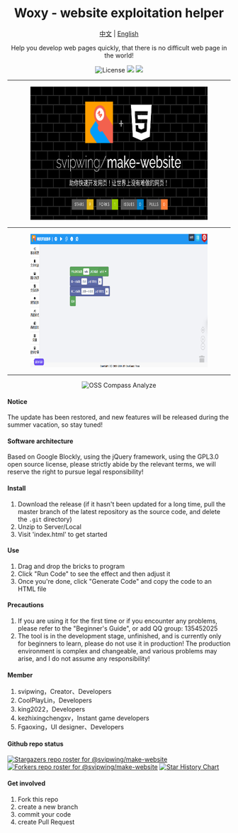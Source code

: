 <h1 align="center">
  Woxy - website exploitation helper
</h1>

<p align="center">
  <a href="README.md">中文</a> | <a href="README-EN.md">English</a>
</p>

<p align="center">
  Help you develop web pages quickly, that there is no difficult web page in the world!
</p>

<p align="center">
  <img src="https://img.shields.io/github/license/svipwing/make-website" alt="License">
  <img src="https://img.shields.io/badge/PRs-welcome-brightgreen.svg"/>
  <img src="https://img.shields.io/badge/Powered%20by-Jishuyun%20Team-blue"/>
</p>

<hr/>

<center>
<img src="./image/cover.png" width="400px" height="300px" />
<hr />
<img src="./image/help2.png" width="400px" height="300px" />
<hr />
<img src="https://compass.gitee.com/chart/svzp5m02.svg?metric=overview&y_trans=1&range=6M" alt="OSS Compass Analyze" />
</center>

#### Notice

The update has been restored, and new features will be released during the summer vacation, so stay tuned!

#### Software architecture

Based on Google Blockly, using the jQuery framework, using the GPL3.0 open source license, please strictly abide by the relevant terms, we will reserve the right to pursue legal responsibility!

#### Install

1. Download the release (if it hasn't been updated for a long time, pull the master branch of the latest repository as the source code, and delete the `.git` directory)
2. Unzip to Server/Local
3. Visit 'index.html' to get started

#### Use

1. Drag and drop the bricks to program
2. Click "Run Code" to see the effect and then adjust it
3. Once you're done, click "Generate Code" and copy the code to an HTML file

#### Precautions

1. If you are using it for the first time or if you encounter any problems, please refer to the "Beginner's Guide", or add QQ group: 135452025
2. The tool is in the development stage, unfinished, and is currently only for beginners to learn, please do not use it in production! The production environment is complex and changeable, and various problems may arise, and I do not assume any responsibility!

#### Member

1. svipwing，Creator、Developers
2. CoolPlayLin，Developers
3. king2022，Developers
4. kezhixingchengxv，Instant game developers
5. Fgaoxing，UI designer、Developers

#### Github repo status

[![Stargazers repo roster for @svipwing/make-website](https://reporoster.com/stars/svipwing/make-website)](https://github.com/svipwing/make-website/stargazers)
[![Forkers repo roster for @svipwing/make-website](https://reporoster.com/forks/svipwing/make-website)](https://github.com/svipwing/make-website/network/members)
[![Star History Chart](https://coco.codemao.cn/http-widget-proxy/https@SEP@api.star-history.com/svg?repos=svipwing/make-website&type=Date)](https://star-history.com/#svipwing/make-website&Date)

#### Get involved

1. Fork this repo
2. create a new branch
3. commit your code
4. create Pull Request